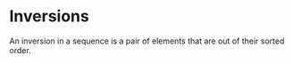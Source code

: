 # Inversions

An inversion in a sequence is a pair of elements that are out of their sorted order.

